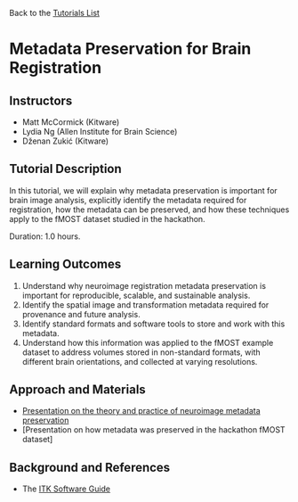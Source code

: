 Back to the [Tutorials List](../../README.md#tutorials-list)

# Metadata Preservation for Brain Registration

## Instructors

- Matt McCormick (Kitware)
- Lydia Ng (Allen Institute for Brain Science)
- Dženan Zukić (Kitware)

## Tutorial Description

In this tutorial, we will explain why metadata preservation is important for brain image analysis,
explicitly identify the metadata required for registration, how the metadata can be preserved, and
how these techniques apply to the fMOST dataset studied in the hackathon.

Duration: 1.0 hours.

## Learning Outcomes

1. Understand why neuroimage registration metadata preservation is important for reproducible, scalable, and sustainable analysis. 
2. Identify the spatial image and transformation metadata required for provenance and future analysis.
3. Identify standard formats and software tools to store and work with this metadata.
4. Understand how this information was applied to the fMOST example dataset to address volumes stored in non-standard formats, with different brain orientations, and collected at varying resolutions.

## Approach and Materials

- [Presentation on the theory and practice of neuroimage metadata preservation](https://docs.google.com/presentation/d/e/2PACX-1vQy692yDVT7QljqfV4lfLjbUcIQZ1ePUSczk2YCCb-I1Fj0yIYypHV2ZT0Q58G_7RofZUOSDY6pOiqZ/pub?start=false&loop=false&delayms=3000)
- [Presentation on how metadata was preserved in the hackathon fMOST dataset]

## Background and References

- The [ITK Software Guide](https://itk.org/ItkSoftwareGuide.pdf)

